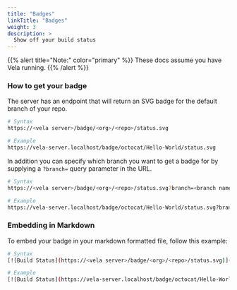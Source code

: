 ```yaml
---
title: "Badges"
linkTitle: "Badges"
weight: 3
description: >
  Show off your build status
---
```


{{% alert title="Note:" color="primary" %}}
These docs assume you have Vela running.
{{% /alert %}}

### How to get your badge

The server has an endpoint that will return an SVG badge for the default branch of your repo.

```sh
# Syntax
https://<vela server>/badge/<org>/<repo>/status.svg

# Example
https://vela-server.localhost/badge/octocat/Hello-World/status.svg
```

In addition you can specify which branch you want to get a badge for by supplying a `?branch=` query parameter in the URL.

```sh
# Syntax
https://<vela server>/badge/<org>/<repo>/status.svg?branch=<branch name>

# Example
https://vela-server.localhost/badge/octocat/Hello-World/status.svg?branch=not_master
```

### Embedding in Markdown

To embed your badge in your markdown formatted file, follow this example:

```sh
# Syntax
[![Build Status](https://<vela server>/badge/<org>/<repo>/status.svg)](https://<vela server>/badge/<org>/<repo>)

# Example
[![Build Status](https://vela-server.localhost/badge/octocat/Hello-World/status.svg)](https://vela-server.localhost/badge/octocat/Hello-World)
```
